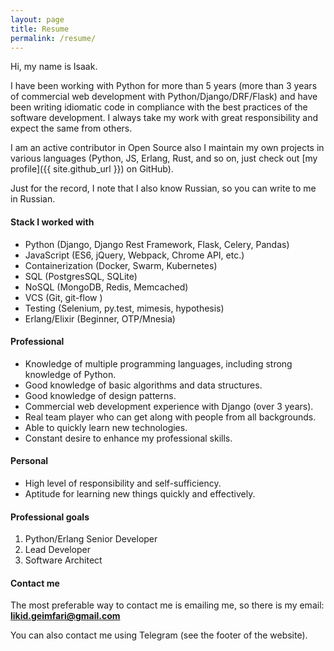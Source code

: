 ```yaml
---
layout: page
title: Resume
permalink: /resume/
---
```


Hi, my name is Isaak.

I have been working with Python for more than 5 years (more than 3 years of commercial web development 
with Python/Django/DRF/Flask) and have been writing idiomatic code in compliance with the best practices 
of the software development. I always take my work with great responsibility and expect the same from others. 

I am an active contributor in Open Source also I maintain my own projects in various languages 
(Python, JS, Erlang, Rust, and so on, just check out [my profile]({{ site.github_url }}) on GitHub).

Just for the record, I note that I also know Russian, so you can write to me in Russian.

#### Stack I worked with

* Python (Django, Django Rest Framework, Flask, Celery, Pandas)
* JavaScript (ES6, jQuery, Webpack, Chrome API, etc.)
* Containerization (Docker, Swarm, Kubernetes)
* SQL (PostgresSQL, SQLite)
* NoSQL (MongoDB, Redis, Memcached)
* VCS (Git, git-flow )
* Testing (Selenium, py.test, mimesis, hypothesis)
* Erlang/Elixir (Beginner, OTP/Mnesia)

#### Professional

* Knowledge of multiple programming languages, including strong knowledge of Python.
* Good knowledge of basic algorithms and data structures.
* Good knowledge of design patterns.
* Commercial web development experience with Django (over 3 years).
* Real team player who can get along with people from all backgrounds.
* Able to quickly learn new technologies.
* Constant desire to enhance my professional skills.

#### Personal

* High level of responsibility and self-sufficiency.
* Aptitude for learning new things quickly and effectively.

#### Professional goals 

1. Python/Erlang Senior Developer
2. Lead Developer
3. Software Architect

#### Contact me

The most preferable way to contact me is emailing me, so there is my
email: <a href="mailto:likid.geimfari@gmail.com"><b>likid.geimfari@gmail.com</b></a>

You can also contact me using Telegram (see the footer of the website).
